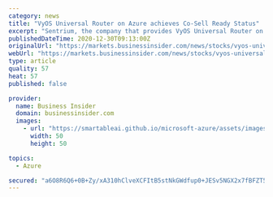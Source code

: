```yaml
---
category: news
title: "VyOS Universal Router on Azure achieves Co-Sell Ready Status"
excerpt: "Sentrium, the company that provides VyOS Universal Router on public clouds and support services, today announced it achieved \"co-sell ready\" status for VyOS Universal Router on Azure. Microsoft's co-sell ready status allows Sentrium to work together with Microsoft's sales organization,"
publishedDateTime: 2020-12-30T09:13:00Z
originalUrl: "https://markets.businessinsider.com/news/stocks/vyos-universal-router-on-azure-achieves-co-sell-ready-status-1029924748"
webUrl: "https://markets.businessinsider.com/news/stocks/vyos-universal-router-on-azure-achieves-co-sell-ready-status-1029924748"
type: article
quality: 57
heat: 57
published: false

provider:
  name: Business Insider
  domain: businessinsider.com
  images:
    - url: "https://smartableai.github.io/microsoft-azure/assets/images/organizations/businessinsider.com-50x50.jpg"
      width: 50
      height: 50

topics:
  - Azure

secured: "a6O8R6Q6+0B+Zy/xA310hClveXCFItB5stNkGWdfup0+JESv5NGX2x7fBFZT5Oq9ct8Tuk3KFeMeQni4ZGLpK/AkHxYzR+p0DQ9N1rIBSOO2fbOE6tVtPzBAhnWiuXkW5kMwuqPtcJ5c31TZjC/3hFcPRWPs7di0KMFuRnb2ndn0rmOt1eZri6xQ70b0KJSWwlIcCJE6u4rI9Mjn2b42EDHjlqryzqYYFau7emBcj4FRZ8O14BWH/2LIRQAdb7HFy+e+KNKQWDNeSxeihhKCvbcxZ6LcA4r9HYE1YEBr0NyWyrfcO0am9uk9Rtm1aV/BHeZaEru4ADwCWbS5FoA0nTZ6KkAiffk7B+axYzkrIF8=;+8WHSIvCulvWrRw1M2cZjQ=="
---
```



